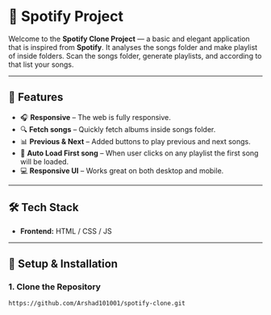 # 🎵 Spotify Project

Welcome to the **Spotify Clone Project** — a basic and elegant application that is inspired from **Spotify**. It analyses the songs folder and make playlist of inside folders. Scan the songs folder, generate playlists, and according to that list your songs.


---

## 🚀 Features

- 🎧 **Responsive** – The web is fully responsive.
- 🔍 **Fetch songs** – Quickly fetch albums inside songs folder.
- 📊 **Previous & Next** – Added buttons to play previous and next songs.
- 🎲 **Auto Load First song** – When user clicks on any playlist the first song will be loaded.
- 💻 **Responsive UI** – Works great on both desktop and mobile.

---

## 🛠️ Tech Stack

- **Frontend:** HTML / CSS / JS

---

## 🔧 Setup & Installation

### 1. Clone the Repository

```bash
https://github.com/Arshad101001/spotify-clone.git
